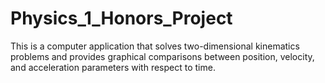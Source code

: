 # Physics_1_Honors_Project
This is a computer application that solves two-dimensional kinematics problems and provides graphical comparisons between position, velocity, and acceleration parameters with respect to time. 
